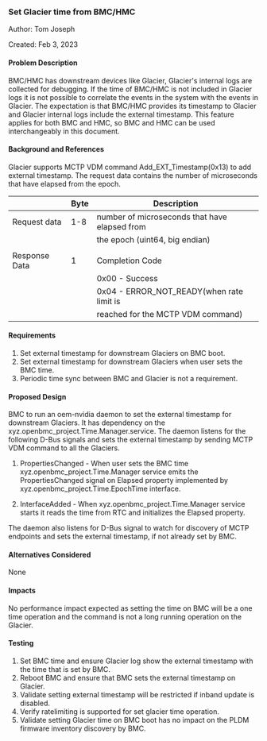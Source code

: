 ### Set Glacier time from BMC/HMC

Author: Tom Joseph

Created: Feb 3, 2023

#### Problem Description

BMC/HMC has downstream devices like Glacier, Glacier's internal logs are
collected for debugging. If the time of BMC/HMC is not included in Glacier logs
it is not possible to correlate the events in the system with the events in 
Glacier. The expectation is that BMC/HMC provides its timestamp to
Glacier and Glacier internal logs include the external timestamp. This feature
applies for both BMC and HMC, so BMC and HMC can be used interchangeably in this
document.

#### Background and References

Glacier supports MCTP VDM command Add_EXT_Timestamp(0x13) to add external
timestamp. The request data contains the number of microseconds that have 
elapsed from the epoch.

|              | Byte        | Description                                     |
| -------------| ----------- | ------------------------------------------------|
|Request data  | 1-8	        | number of microseconds that have elapsed from   |
|              |             | the epoch (uint64, big endian)                  |
|              |             |                                                 |
|Response Data | 1	        | Completion Code                                 |
|              |             | 0x00 - Success                                  |
|              |             | 0x04 - ERROR_NOT_READY(when rate limit is       |
|              |             |        reached for the MCTP VDM command)        |

#### Requirements

1. Set external timestamp for downstream Glaciers on BMC boot.
2. Set external timestamp for downstream Glaciers when user sets the BMC time.
3. Periodic time sync between BMC and Glacier is not a requirement.

#### Proposed Design

BMC to run an oem-nvidia daemon to set the external timestamp for
downstream Glaciers. It has dependency on the
xyz.openbmc_project.Time.Manager.service. The daemon listens for the following 
D-Bus signals and sets the external timestamp by sending MCTP VDM command to
all the Glaciers.

1. PropertiesChanged - When user sets the BMC time 
   xyz.openbmc_project.Time.Manager service emits the PropertiesChanged signal
   on Elapsed property implemented by xyz.openbmc_project.Time.EpochTime
   interface.

2. InterfaceAdded - When xyz.openbmc_project.Time.Manager service
   starts it reads the time from RTC and initializes the Elapsed property.

The daemon also listens for D-Bus signal to watch for discovery of MCTP
endpoints and sets the external timestamp, if not already set by BMC.

#### Alternatives Considered

None

#### Impacts

No performance impact expected as setting the time on BMC will be a one time
operation and the command is not a long running operation on the Glacier.

#### Testing

1. Set BMC time and ensure Glacier log show the external timestamp with the
   time that is set by BMC.
2. Reboot BMC and ensure that BMC sets the external timestamp on Glacier.
3. Validate setting external timestamp will be restricted if inband update is
   disabled.
4. Verify ratelimiting is supported for set glacier time operation.
5. Validate setting Glacier time on BMC boot has no impact on the PLDM firmware
   inventory discovery by BMC.





